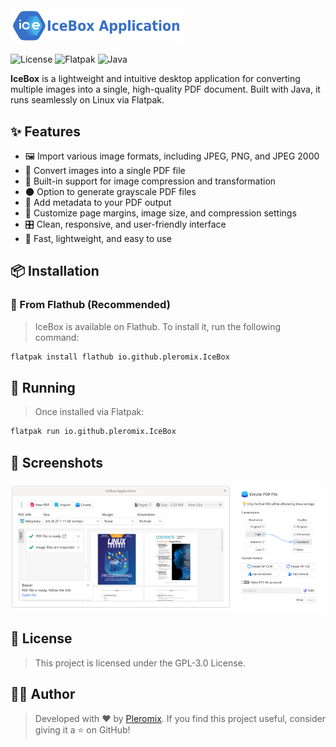 <img alt="Logo" src="https://raw.githubusercontent.com/pleromix/IceBox/c6f7a519edcd4b14599671eae7a1e683fe2917ff/src/main/resources/io/github/pleromix/icebox/asset/logo-vector-with-title.svg" width="275"/>

![License](https://img.shields.io/github/license/pleromix/icebox)
![Flatpak](https://img.shields.io/badge/flatpak-available-blue)
![Java](https://img.shields.io/badge/java-21-orange)

**IceBox** is a lightweight and intuitive desktop application for converting multiple images into a single, high-quality
PDF document. Built with Java, it runs seamlessly on Linux via Flatpak.

## ✨ Features

- 🖼️ Import various image formats, including JPEG, PNG, and JPEG 2000
- 📄 Convert images into a single PDF file
- 🧩 Built-in support for image compression and transformation
- 🌑 Option to generate grayscale PDF files
- 📝 Add metadata to your PDF output
- 🔧 Customize page margins, image size, and compression settings
- 🎛️ Clean, responsive, and user-friendly interface
- 🚀 Fast, lightweight, and easy to use

## 📦 Installation

### 🔹 From Flathub (Recommended)

> IceBox is available on Flathub. To install it, run the following command:

```bash
flatpak install flathub io.github.pleromix.IceBox
```

## 🚀 Running

> Once installed via Flatpak:

```bash
flatpak run io.github.pleromix.IceBox
```

## 📸 Screenshots

<div align="center" style="display: flex; width: 100%; justify-content: center; align-items: center;">
  <img src="https://raw.githubusercontent.com/pleromix/IceBox/14c4bfd8ebaf98ce605f4b1090e441a7442f6884/screenshots/image_3.png" height="200" alt="PDF file is ready"/>
  <img src="https://raw.githubusercontent.com/pleromix/IceBox/14c4bfd8ebaf98ce605f4b1090e441a7442f6884/screenshots/image_2.png" height="210" alt="Optimizing PDF file"/>
</div>

## 📄 License

> This project is licensed under the GPL-3.0 License.

## 👨‍💻 Author

> Developed with ❤️ by [Pleromix](https://github.com/pleromix).
> If you find this project useful, consider giving it a ⭐ on GitHub!

